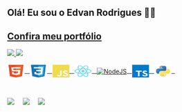 ## Olá! Eu sou o Edvan Rodrigues 👨‍💻

<h2><a href ="https://github.com/edvanrodriguesdev">Confira meu portfólio</a></h2>

<div>
<a href="https://github.com/edvanrodriguesdev">
  <img height="180em" src="https://github-readme-stats.vercel.app/api?username=edvanrodriguesdev&hide=stars&theme=dracula&show_icons=true&include_all_commits=true&count_private=true"/>
  <img height="180em" src="https://github-readme-stats.vercel.app/api/top-langs?username=edvanrodriguesdev&layout=compact&theme=dracula&langs_count=16"/>
</div>

<div style="display: inline_block"><br>
  <img align="center" alt="HTML" height="30" width="40" src="https://raw.githubusercontent.com/devicons/devicon/master/icons/html5/html5-original.svg"> &nbsp
  <img align="center" alt="CSS" height="30" width="40" src="https://raw.githubusercontent.com/devicons/devicon/master/icons/css3/css3-original.svg"> &nbsp
  <img align="center" alt="Js" height="30" width="40" src="https://raw.githubusercontent.com/devicons/devicon/master/icons/javascript/javascript-plain.svg"> &nbsp
  <img align="center" alt="React" height="30" width="40" src="https://raw.githubusercontent.com/devicons/devicon/master/icons/react/react-original.svg"> &nbsp
  <img align="center" alt="NodeJS" height="60" width="50" src="https://cdn.jsdelivr.net/gh/devicons/devicon/icons/nodejs/nodejs-plain-wordmark.svg"> &nbsp
  <img align="center" alt="Ts" height="30" width="40" src="https://raw.githubusercontent.com/devicons/devicon/master/icons/typescript/typescript-plain.svg"> &nbsp
  <img align="center" alt="Python" height="30" width="40" src="https://raw.githubusercontent.com/devicons/devicon/master/icons/python/python-original.svg"> &nbsp
</div>

##

<div> 
  <br>
  <a href="https://www.linkedin.com/in/edvanrodrigues" target="_blank"><img src="https://img.shields.io/badge/-LinkedIn-%230077B5?style=for-the-badge&logo=linkedin&logoColor=white" target="_blank"></a> &nbsp &nbsp
  <a href = "mailto:edvanrodrigues@gmail.com"><img src="https://img.shields.io/badge/-Gmail-%23333?style=for-the-badge&logo=gmail&logoColor=white" target="_blank"></a> &nbsp &nbsp
  <a href = "mailto:edvanrodrigues@hotmail.com"><img src="https://img.shields.io/badge/Microsoft_Outlook-0078D4?style=for-the-badge&logo=microsoft-outlook&logoColor=white"></a>
</div>



